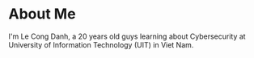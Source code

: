 # About Me
I'm Le Cong Danh, a 20 years old guys learning about Cybersecurity at University of Information Technology (UIT) in Viet Nam.